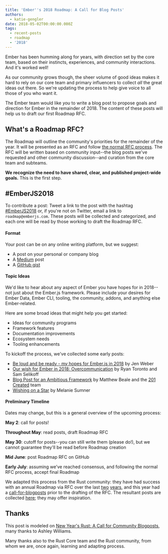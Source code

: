 ```yaml
---
title: 'Ember''s 2018 Roadmap: A Call for Blog Posts'
authors:
  - katie-gengler
date: 2018-05-02T00:00:00.000Z
tags:
  - recent-posts
  - roadmap
  - '2018'
---
```



Ember has been humming along for years, with direction set by the core team, based on their instincts, experiences, and community interactions. And it's worked well! 

As our community grows though, the sheer volume of good ideas makes it hard to rely on our core team and primary influencers to collect _all_ the great ideas out there. So we're updating the process to help give voice to all those of you who want it. 

The Ember team would like _you_ to write a blog post to propose goals and direction for Ember in the remainder of 2018. The content of these posts will help us to draft our first Roadmap RFC. 

## What's a Roadmap RFC?

The Roadmap will outline the community's priorities for the remainder of the year. It will be presented as an RFC and follow [the normal RFC process](https://github.com/emberjs/rfcs). The RFC will be written based on community input--the blog posts we've requested and other community discussion--and curation from the core team and subteams. 

**We recognize the need to have shared, clear, and published project-wide goals.** This is the first step.

## &#35;EmberJS2018

To contribute a post: Tweet a link to the post with the hashtag [#EmberJS2018](https://twitter.com/hashtag/emberjs2018) or, if you're not on Twitter, email a link to `roadmap@emberjs.com`. These posts will be collected and categorized, and each one will be read by those working to draft the Roadmap RFC. 

#### Format

Your post can be on any online writing platform, but we suggest:

* A post on your personal or company blog
* A [Medium](https://medium.com/) post
* A [GitHub gist](https://gist.github.com/)

#### Topic Ideas

We'd like to hear about any aspect of Ember you have hopes for in 2018--not just about the Ember.js framework. Please include your desires for Ember Data, Ember CLI, tooling, the community, addons, and anything else Ember-related.

Here are some broad ideas that might help you get started:

* Ideas for community programs
* Framework features
* Documentation improvements
* Ecosystem needs
* Tooling enhancements

To kickoff the process, we've collected some early posts:

* [Be loud and be ready - my hopes for Ember.js in 2018](https://gist.github.com/jenweber/a9fbea98478fc3841fb8b24f7dc961c8) by Jen Weber
* [Our wish for Ember in 2018: Overcommunication](https://embermap.com/notes/107-our-wish-for-ember-in-2018-overcommunication) by Ryan Toronto and Sam Selikoff
* [Blog Post for an Ambitious Framework](https://blog.201-created.com/blog-post-for-an-ambitious-framework-d7e9248893fa) by Matthew Beale and the [201 Created](https://www.201-created.com/) team
* [Wishing on a Star](https://medium.com/@melaniesumner/wishing-on-a-star-722a4fe590a7) by Melanie Sumner 

#### Preliminary Timeline

Dates may change, but this is a general overview of the upcoming process:

**May 2**: call for posts!

**Throughout May**: read posts, draft Roadmap RFC

**May 30**: cutoff for posts--you can still write them (please do!), but we cannot guarantee they'll be read before Roadmap creation

**Mid June**: post Roadmap RFC on GitHub

**Early July**: assuming we’ve reached consensus, and following the normal RFC process, accept final Roadmap

We adapted this process from the Rust community: they have had success with an annual Roadmap via RFC over the last [two](https://github.com/rust-lang/rfcs/pull/1774) [years](https://github.com/rust-lang/rfcs/pull/2314), and this year had a [call-for-blogposts](https://blog.rust-lang.org/2018/01/03/new-years-rust-a-call-for-community-blogposts.html) prior to the drafting of the RFC. The resultant posts are collected [here](https://readrust.net/rust-2018/); they may offer inspiration. 

## Thanks

This post is modeled on [New Year's Rust: A Call for Community Blogposts](https://blog.rust-lang.org/2018/01/03/new-years-rust-a-call-for-community-blogposts.html), many thanks to Ashley Williams.

Many thanks also to the Rust Core team and the Rust community, from whom we are, once again, learning and adapting process.

